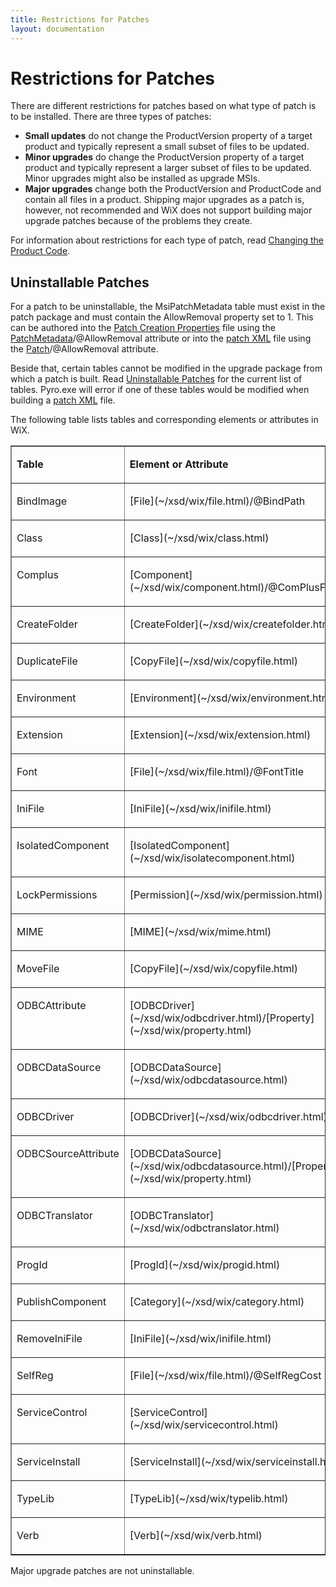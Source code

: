 ```yaml
---
title: Restrictions for Patches
layout: documentation
---
```


# Restrictions for Patches

There are different restrictions for patches based on what type of patch is to be installed. There are three types of patches:

* <b>Small updates</b> do not change the ProductVersion property of a target product and typically represent a small subset of files to be updated.
* <b>Minor upgrades</b> do change the ProductVersion property of a target product and typically represent a larger subset of files to be updated. Minor upgrades might also be installed as upgrade MSIs.
* <b>Major upgrades</b> change both the ProductVersion and ProductCode and contain all files in a product. Shipping major upgrades as a patch is, however, not recommended and WiX does not support building major upgrade patches because of the problems they create.

For information about restrictions for each type of patch, read <a href="http://msdn.microsoft.com/en-us/library/aa367850.aspx" target="_blank">Changing the Product Code</a>.

## Uninstallable Patches

For a patch to be uninstallable, the MsiPatchMetadata table must exist in the patch package and must contain the AllowRemoval property set to 1. This can be authored into the [Patch Creation Properties](patch_building.html) file using the [PatchMetadata](~/xsd/wix/patchmetadata.html)/@AllowRemoval attribute or into the [patch XML](wix_patching.html) file using the [Patch](~/xsd/wix/patch.html)/@AllowRemoval attribute.

Beside that, certain tables cannot be modified in the upgrade package from which a patch is built. Read <a href="http://msdn.microsoft.com/en-us/library/aa372102.aspx" target="_blank">Uninstallable Patches</a> for the current list of tables. Pyro.exe will error if one of these tables would be modified when building a [patch XML](wix_patching.html) file.

The following table lists tables and corresponding elements or attributes in WiX.

<table border="1" cellspacing="0" cellpadding="2" class="style1">
  <tr>
    <td valign="top">
      <p><b>Table</b></p>
    </td>
    <td valign="top">
      <p><b>Element or Attribute</b></p>
    </td>
  </tr>
  <tr>
    <td valign="top">
      <p>BindImage</p>
    </td>
    <td valign="top">
      <p>[File](~/xsd/wix/file.html)/@BindPath</p>
    </td>
  </tr>
  <tr>
    <td valign="top">
      <p>Class</p>
    </td>
    <td valign="top">
      <p>[Class](~/xsd/wix/class.html)</p>
    </td>
  </tr>
  <tr>
    <td valign="top">
      <p>Complus</p>
    </td>
    <td valign="top">
      <p>[Component](~/xsd/wix/component.html)/@ComPlusFlags</p>
    </td>
  </tr>
  <tr>
    <td valign="top">
      <p>CreateFolder</p>
    </td>
    <td valign="top">
      <p>[CreateFolder](~/xsd/wix/createfolder.html)</p>
    </td>
  </tr>
  <tr>
    <td valign="top">
      <p>DuplicateFile</p>
    </td>
    <td valign="top">
      <p>[CopyFile](~/xsd/wix/copyfile.html)</p>
    </td>
  </tr>
  <tr>
    <td valign="top">
      <p>Environment</p>
    </td>
    <td valign="top">
      <p>[Environment](~/xsd/wix/environment.html)</p>
    </td>
  </tr>
  <tr>
    <td valign="top">
      <p>Extension</p>
    </td>
    <td valign="top">
      <p>[Extension](~/xsd/wix/extension.html)</p>
    </td>
  </tr>
  <tr>
    <td valign="top">
      <p>Font</p>
    </td>
    <td valign="top">
      <p>[File](~/xsd/wix/file.html)/@FontTitle</p>
    </td>
  </tr>
  <tr>
    <td valign="top">
      <p>IniFile</p>
    </td>
    <td valign="top">
      <p>[IniFile](~/xsd/wix/inifile.html)</p>
    </td>
  </tr>
  <tr>
    <td valign="top">
      <p>IsolatedComponent</p>
    </td>
    <td valign="top">
      <p>[IsolatedComponent](~/xsd/wix/isolatecomponent.html)</p>
    </td>
  </tr>
  <tr>
    <td valign="top">
      <p>LockPermissions</p>
    </td>
    <td valign="top">
      <p>[Permission](~/xsd/wix/permission.html)</p>
    </td>
  </tr>
  <tr>
    <td valign="top">
      <p>MIME</p>
    </td>
    <td valign="top">
      <p>[MIME](~/xsd/wix/mime.html)</p>
    </td>
  </tr>
  <tr>
    <td valign="top">
      <p>MoveFile</p>
    </td>
    <td valign="top">
      <p>[CopyFile](~/xsd/wix/copyfile.html)</p>
    </td>
  </tr>
  <tr>
    <td valign="top">
      <p>ODBCAttribute</p>
    </td>
    <td valign="top">
      <p>[ODBCDriver](~/xsd/wix/odbcdriver.html)/[Property](~/xsd/wix/property.html)</p>
    </td>
  </tr>
  <tr>
    <td valign="top">
      <p>ODBCDataSource</p>
    </td>
    <td valign="top">
      <p>[ODBCDataSource](~/xsd/wix/odbcdatasource.html)</p>
    </td>
  </tr>
  <tr>
    <td valign="top">
      <p>ODBCDriver</p>
    </td>
    <td valign="top">
      <p>[ODBCDriver](~/xsd/wix/odbcdriver.html)</p>
    </td>
  </tr>
  <tr>
    <td valign="top">
      <p>ODBCSourceAttribute</p>
    </td>
    <td valign="top">
      <p>[ODBCDataSource](~/xsd/wix/odbcdatasource.html)/[Property](~/xsd/wix/property.html)</p>
    </td>
  </tr>
  <tr>
    <td valign="top">
      <p>ODBCTranslator</p>
    </td>
    <td valign="top">
      <p>[ODBCTranslator](~/xsd/wix/odbctranslator.html)</p>
    </td>
  </tr>
  <tr>
    <td valign="top">
      <p>ProgId</p>
    </td>
    <td valign="top">
      <p>[ProgId](~/xsd/wix/progid.html)</p>
    </td>
  </tr>
  <tr>
    <td valign="top">
      <p>PublishComponent</p>
    </td>
    <td valign="top">
      <p>[Category](~/xsd/wix/category.html)</p>
    </td>
  </tr>
  <tr>
    <td valign="top">
      <p>RemoveIniFile</p>
    </td>
    <td valign="top">
      <p>[IniFile](~/xsd/wix/inifile.html)</p>
    </td>
  </tr>
  <tr>
    <td valign="top">
      <p>SelfReg</p>
    </td>
    <td valign="top">
      <p>[File](~/xsd/wix/file.html)/@SelfRegCost</p>
    </td>
  </tr>
  <tr>
    <td valign="top">
      <p>ServiceControl</p>
    </td>
    <td valign="top">
      <p>[ServiceControl](~/xsd/wix/servicecontrol.html)</p>
    </td>
  </tr>
  <tr>
    <td valign="top">
      <p>ServiceInstall</p>
    </td>
    <td valign="top">
      <p>[ServiceInstall](~/xsd/wix/serviceinstall.html)</p>
    </td>
  </tr>
  <tr>
    <td valign="top">
      <p>TypeLib</p>
    </td>
    <td valign="top">
      <p>[TypeLib](~/xsd/wix/typelib.html)</p>
    </td>
  </tr>
  <tr>
    <td valign="top">
      <p>Verb</p>
    </td>
    <td valign="top">
      <p>[Verb](~/xsd/wix/verb.html)</p>
    </td>
  </tr>
</table>

Major upgrade patches are not uninstallable.
